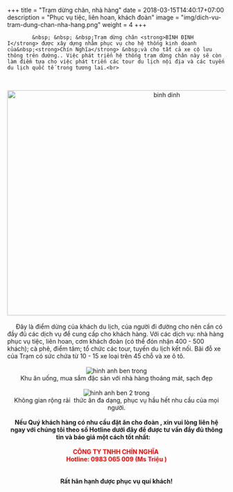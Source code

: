 +++
title = "Trạm dừng chân, nhà hàng"
date = 2018-03-15T14:40:17+07:00
description = "Phục vụ tiệc, liên hoan, khách đoàn"
image = "img/dich-vu-tram-dung-chan-nha-hang.png"
weight = 4
+++

<!--more-->
			&nbsp; &nbsp; &nbsp;Trạm dừng chân <strong>BÌNH ĐỊNH I</strong> được xây dựng nhằm phục vụ cho hệ thống kinh doanh của&nbsp;<strong>Chín Nghĩa</strong> &nbsp;và cho tất cả xe cộ lưu thông trên đường.. Việc phát triển hệ thống trạm dừng chân này sẽ còn làm điểm tựa cho việc phát triển các tour du lịch nội địa và các tuyến du lịch quốc tế trong tương lai.<br>
&nbsp;
<div style="text-align:center"><img alt="binh dinh" height="520" src="/img/uploads/news/binh-dinh.jpg" width="720"></div>
<br>
&nbsp; &nbsp; &nbsp;Đây là điểm dừng của khách du lịch, của người đi đường cho nên cần có đầy đủ các dịch vụ để cung cấp cho khách hàng. Với các dịch vụ: nhà hàng phục vụ tiệc, liên hoan, cơm khách đoàn (có thể đón nhận 400 - 500 khách); cà phê, điểm tâm; tổ chức các tour, tuyến du lịch kết nối. Bãi đỗ xe của Trạm có sức chứa từ 10 - 15 xe loại trên 45 chỗ và xe ô tô.
<div style="text-align: center;"><br>
<img alt="hinh anh ben trong" src="/img/uploads/news/hinh-anh-ben-trong.jpg"><br>
Khu ăn uống, mua sắm đặc sản với nhà hàng thoáng mát, sạch đẹp</div>
&nbsp;

<div style="text-align:center"><img alt="hinh anh ben 2 trong" src="/img/uploads/news/hinh-anh-ben-2-trong.jpg"></div>

<div style="text-align: center;">Không gian rộng rải&nbsp;&nbsp;thức ăn đa dạng, phục vụ hầu hết nhu cầu của mọi người.</div>
&nbsp;

<div style="text-align: center;"><strong>Nếu Quý khách hàng có nhu cầu đặt ăn cho đoàn , xin vui lòng liên hệ ngay với chúng tôi theo số Hotline dưới đây để được tư vấn đầy đủ thông tin và báo giá một cách tốt nhất: &nbsp; </strong>&nbsp; &nbsp; &nbsp; &nbsp; &nbsp; &nbsp; &nbsp;<br>
<br>
<strong><span style="color:rgb(255, 0, 0);">CÔNG TY TNHH CHÍN NGHĨA&nbsp;<br>
Hotline: 0983 065 009 (Ms Triệu )</span></strong><br>
<br>
<br>
<strong>Rất hân hạnh được phục vụ quí khách!</strong><br>
<br>
<br>
<br>
<br>
&nbsp;</div>
